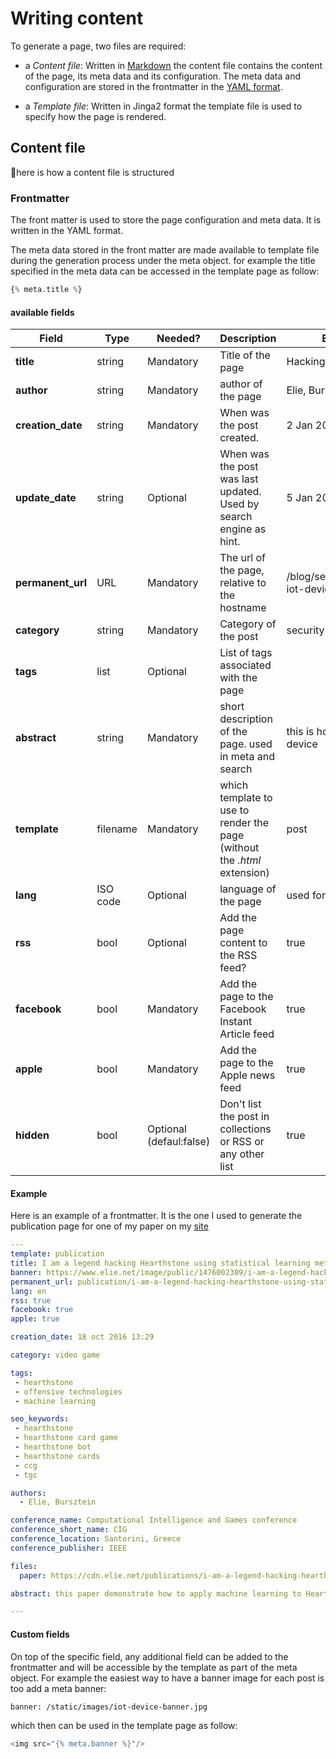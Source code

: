 # Writing content

To generate a page, two files are required:

- a *Content file*: Written in [Markdown](https://github.com/adam-p/markdown-here/wiki/Markdown-Cheatsheet) the content file contains the content of the page, its meta data and its configuration. The meta data and configuration are stored in the frontmatter in the [YAML format](http://docs.ansible.com/ansible/YAMLSyntax.html).

- a *Template file*: Written in Jinga2 format the template file is used to specify how the page is rendered.

## Content file

here is how a content file is structured

### Frontmatter

The front matter is used to store the page configuration and meta data. It is written in the YAML format.

The meta data stored in the front matter are made available to template file during the generation process under the meta object. for example 
the title specified in the meta data can be accessed in the template page as follow:

```Python
{% meta.title %}
```

#### available fields


| Field        		  | Type        | Needed?    | Description                                   | Example           |
| -------------       |-----------  | ---------  | -----------                                   | ------------------- |
| **title**      	  | string 		| Mandatory  | Title of the page                             | Hacking IoT devices |
| **author**      	  | string 		| Mandatory  | author of the page                            | Elie, Bursztein |
| **creation_date**   | string 		| Mandatory  | When was the post created.                    | 2 Jan 2017 17:23|
| **update_date**     | string 		| Optional  | When was the post was last updated. Used by search engine as hint.                   | 5 Jan 2017 22:23|
| **permanent_url**   | URL 		| Mandatory  | The url of the page, relative to the hostname | /blog/security/hacking-iot-devices|
| **category**        | string 		| Mandatory  | Category of the post                          | security | 
| **tags**      	  | list 		| Optional  | List of tags associated with the page         | |
| **abstract**        | string 		| Mandatory  | short description of the page. used in meta and search| this is how to hack iot device|
| **template**        | filename 	| Mandatory  | which template to use to render the page (without the *.html* extension) | post |
| **lang**      	  | ISO code 	| Optional  | language of the page | used for i18n |
| **rss**      	      | bool 		| Optional  | Add the page content to the RSS feed? | true |
| **facebook**        | bool 		| Mandatory  | Add the page to the Facebook Instant Article feed | true |
| **apple**      	  | bool		| Mandatory  | Add the page to the Apple news feed | true |
| **hidden**         | bool         | Optional (defaul:false)  | Don't list the post in collections or RSS or any other list| true |


#### Example

Here is an example of a frontmatter. It is the one I used to generate the publication page for one of my paper on my [site](https://www.elie.net/publication/i-am-a-legend-hacking-hearthstone-using-statistical-learning-method)
```YAML
---
template: publication
title: I am a legend hacking Hearthstone using statistical learning methods
banner: https://www.elie.net/image/public/1476002309/i-am-a-legend-hacking-hearthstone-using-statistical-learning-methods.jpg
permanent_url: publication/i-am-a-legend-hacking-hearthstone-using-statistical-learning-method
lang: en
rss: true
facebook: true
apple: true

creation_date: 18 oct 2016 13:29

category: video game

tags: 
 - hearthstone
 - offensive technologies
 - machine learning

seo_keywords: 
 - hearthstone
 - hearthstone card game
 - hearthstone bot
 - hearthstone cards 
 - ccg
 - tgc

authors:
  - Elie, Bursztein

conference_name: Computational Intelligence and Games conference
conference_short_name: CIG
conference_location: Santorini, Greece
conference_publisher: IEEE

files:
  paper: https://cdn.elie.net/publications/i-am-a-legend-hacking-hearthstone-using-statistical-learning-methods.pdf

abstract: this paper demonstrate how to apply machine learning to Hearthstone to predict opponent future plays and game outcome.

---
```

#### Custom fields
On top of the specific field, any additional field can be added to the frontmatter and will be accessible by the template as part of the meta object.
For example the easiest way to have a banner image for each post is too add a meta banner:
```
banner: /static/images/iot-device-banner.jpg
```

which then can be used in the template page as follow:

```python
<img src="{% meta.banner %}"/>
```